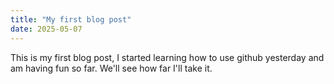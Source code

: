 ```yaml
---
title: "My first blog post"
date: 2025-05-07
---
```

This is my first blog post, I started learning how to use github yesterday and am having fun so far.
We'll see how far I'll take it.
